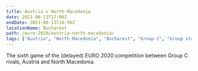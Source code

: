 ```yaml
---
title: Austria v North Macedonia
date: 2021-06-13T17:00Z
endDate: 2021-06-13T18:50Z
locationName: Bucharest
path: /euro-2020/austria-north-macedonia/
tags: ["Austria", "North Macedonia", "Bucharest", "Group C", "Group stages","EURO 2020"]
---
```


The sixth game of the (delayed) EURO 2020 competition between Group C rivals, Austria and North Macedonia.